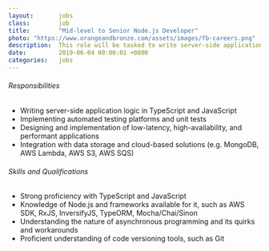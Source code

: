 ```yaml
---
layout:       jobs
class:        job
title:        "Mid-level to Senior Node.js Developer"
photo: "https://www.orangeandbronze.com/assets/images/fb-careers.png"
description:  This role will be tasked to write server-side application logic in TypeScript and JavaScript and implement automated testing platforms and unit tests.
date:         2019-06-04 00:00:01 +0800
categories:   jobs
---
```


###### Responsibilities

- Writing server-side application logic in TypeScript and JavaScript
- Implementing automated testing platforms and unit tests   
- Designing and implementation of low-latency, high-availability, and performant applications
- Integration with data storage and cloud-based solutions (e.g. MongoDB, AWS Lambda, AWS S3, AWS SQS)

###### Skills and Qualifications

- Strong proficiency with TypeScript and JavaScript
- Knowledge of Node.js and frameworks available for it, such as AWS SDK, RxJS, InversifyJS, TypeORM, Mocha/Chai/Sinon
- Understanding the nature of asynchronous programming and its quirks and workarounds
- Proficient understanding of code versioning tools, such as Git
